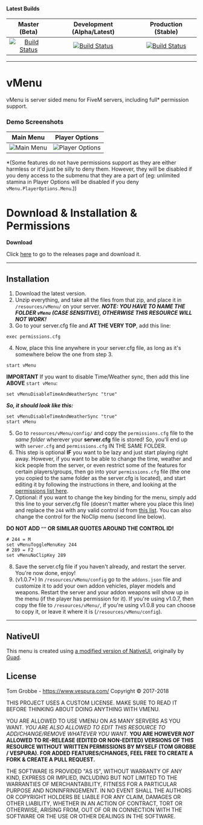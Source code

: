 #### Latest Builds

|Master (Beta)|Development (Alpha/Latest)|Production (Stable)|
|:-:|:-:|:-:|
|[![Build Status](https://travis-ci.org/TomGrobbe/vMenu.svg?branch=master)](https://travis-ci.org/TomGrobbe/vMenu) | [![Build Status](https://travis-ci.org/TomGrobbe/vMenu.svg?branch=development)](https://travis-ci.org/TomGrobbe/vMenu) | [![Build Status](https://travis-ci.org/TomGrobbe/vMenu.svg?branch=production)](https://travis-ci.org/TomGrobbe/vMenu) |


--------


# vMenu
vMenu is server sided menu for FiveM servers, including full\* permission support.

### Demo Screenshots

|Main Menu|Player Options|
|:-:|:-:|
|![Main Menu](https://www.vespura.com/hi/i/fef17e5.png)|![Player Options](https://www.vespura.com/hi/i/458b6e4.png)|

\*(Some features do not have permissions support as they are either harmless or it'd just be silly to deny them. However, they will be disabled if you deny access to the submenu that they are a part of (eg: unlimited stamina in Player Options will be disabled if you deny `vMenu.PlayerOptions.Menu`.))

# Download & Installation & Permissions
**Download**

Click [here](https://github.com/TomGrobbe/vMenu/releases) to go to the releases page and download it.


--------

## Installation
1. Download the latest version.
2. Unzip everything, and take all the files from that zip, and place it in `/resources/vMenu/` on your server.
***NOTE: YOU HAVE TO NAME THE FOLDER `vMenu` (CASE SENSITIVE), OTHERWISE THIS RESOURCE WILL NOT WORK!***
3. Go to your server.cfg file and **AT THE VERY TOP**, add this line:
```text
exec permissions.cfg
```
4. Now, place this line anywhere in your server.cfg file, as long as it's somewhere below the one from step 3.
```text
start vMenu
```
**IMPORTANT** If you want to disable Time/Weather sync, then add this line **ABOVE** `start vMenu`:
```
set vMenuDisableTimeAndWeatherSync "true"
```
_**So, it should look like this:**_
```
set vMenuDisableTimeAndWeatherSync "true"
start vMenu
```
5. Go to `resources/vMenu/config/` and copy the `permissions.cfg` file to the _same folder_ wherever your **server.cfg** file is stored! So, you'll end up with `server.cfg` and `permissions.cfg` IN THE SAME FOLDER.
6. This step is optional **IF** you want to be lazy and just start playing right away. However, if you want to be able to change the time, weather and kick people from the server, or even restrict some of the features for certain players/groups, then go into your `permissions.cfg` file (the one you copied to the same folder as the server.cfg is located), and start editing it by following the instructions in there, and looking at the [permissions list here](https://github.com/TomGrobbe/vMenu/wiki/permissions).
7. Optional: if you want to change the key binding for the menu, simply add this line to your server.cfg file (doesn't matter where you place this line) and replace the `244` with any valid control id from [this list](https://docs.fivem.net/game-references/controls/#controls). You can also change the control for the NoClip menu (second line below).

**DO NOT ADD `""` OR SIMILAR QUOTES AROUND THE CONTROL ID!**
```
# 244 = M
set vMenuToggleMenuKey 244
# 289 = F2
set vMenuNoClipKey 289
```
8. Save the server.cfg file if you haven't already, and restart the server. You're now done, enjoy!
9. (v1.0.7+) In `/resources/vMenu/config` go to the `addons.json` file and customize it to add your own addon vehicles, player models and weapons. Restart the server and your addon weapons will show up in the menu (if the player has permission for it). If you're using v1.0.7, then copy the file to `/resources/vMenu/`, if you're using v1.0.8 you can choose to copy it, or leave it where it is (`/resources/vMenu/config`).



--------


## NativeUI
This menu is created using [a modified version of NativeUI](https://github.com/TomGrobbe/NativeUI), originally by [Guad](https://github.com/Guad/NativeUI).

## License
Tom Grobbe - https://www.vespura.com/
Copyright © 2017-2018

THIS PROJECT USES A CUSTOM LICENSE. MAKE SURE TO READ IT BEFORE THINKING ABOUT DOING ANYTHING WITH VMENU.

YOU ARE ALLOWED TO USE VMENU ON AS MANY SERVERS AS YOU WANT.
_YOU ARE ALSO ALLOWED TO EDIT THIS RESOURCE TO ADD/CHANGE/REMOVE WHATEVER YOU WANT._ 
**YOU ARE HOWEVER _NOT_ ALLOWED TO RE-RELEASE (EDITED OR NON-EDITED) VERSIONS OF THIS RESOURCE WITHOUT WRITTEN PERMISSIONS BY MYSELF (TOM GROBBE / VESPURA). FOR ADDED FEATURES/CHANGES, FEEL FREE TO CREATE A FORK & CREATE A PULL REQUEST.**

THE SOFTWARE IS PROVIDED "AS IS", WITHOUT WARRANTY OF ANY KIND, EXPRESS OR IMPLIED, INCLUDING BUT NOT LIMITED TO THE WARRANTIES OF MERCHANTABILITY, FITNESS FOR A PARTICULAR PURPOSE AND NONINFRINGEMENT. IN NO EVENT SHALL THE AUTHORS OR COPYRIGHT HOLDERS BE LIABLE FOR ANY CLAIM, DAMAGES OR OTHER LIABILITY, WHETHER IN AN ACTION OF CONTRACT, TORT OR OTHERWISE, ARISING FROM, OUT OF OR IN CONNECTION WITH THE SOFTWARE OR THE USE OR OTHER DEALINGS IN THE SOFTWARE. 
